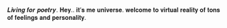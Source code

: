 𝑳𝒊𝒗𝒊𝒏𝒈 𝒇𝒐𝒓 𝒑𝒐𝒆𝒕𝒓𝒚.
𝐇𝐞𝐲.. 𝐢𝐭’𝐬 𝐦𝐞 𝐮𝐧𝐢𝐯𝐞𝐫𝐬𝐞.
𝐰𝐞𝐥𝐜𝐨𝐦𝐞 𝐭𝐨 𝐯𝐢𝐫𝐭𝐮𝐚𝐥 𝐫𝐞𝐚𝐥𝐢𝐭𝐲 𝐨𝐟 𝐭𝐨𝐧𝐬 𝐨𝐟 𝐟𝐞𝐞𝐥𝐢𝐧𝐠𝐬 𝐚𝐧𝐝 𝐩𝐞𝐫𝐬𝐨𝐧𝐚𝐥𝐢𝐭𝐲.
